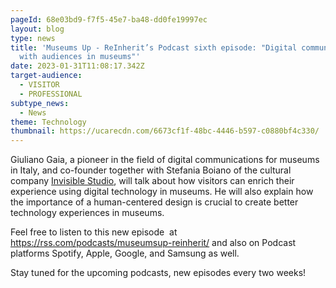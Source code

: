 ```yaml
---
pageId: 68e03bd9-f7f5-45e7-ba48-dd0fe19997ec
layout: blog
type: news
title: 'Museums Up - ReInherit’s Podcast sixth episode: "Digital communication
  with audiences in museums"'
date: 2023-01-31T11:08:17.342Z
target-audience:
  - VISITOR
  - PROFESSIONAL
subtype_news:
  - News
theme: Technology
thumbnail: https://ucarecdn.com/6673cf1f-48bc-4446-b597-c0880bf4c330/
---
```

Giuliano Gaia, a pioneer in the field of digital communications for museums in Italy, and co-founder together with Stefania Boiano of the cultural company [Invisible Studio](https://www.invisiblestudio.net/), will talk about how visitors can enrich their experience using digital technology in museums. He will also explain how the importance of a human-centered design is crucial to create better technology experiences in museums.

Feel free to listen to this new episode  at <https://rss.com/podcasts/museumsup-reinherit/> and also on Podcast platforms Spotify, Apple, Google, and Samsung as well.

Stay tuned for the upcoming podcasts, new episodes every two weeks!